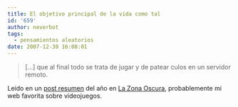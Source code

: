 ```yaml
---
title: El objetivo principal de la vida como tal
id: '659'
author: neverbot
tags:
  - pensamientos aleatorios
date: 2007-12-30 16:08:01
---
```


> \[...\] que al final todo se trata de jugar y de patear culos en un servidor remoto.

Leído en un [post resumen](http://lazonaoscura.com/drupal/?q=node/1513) del año en [La Zona Oscura](http://lazonaoscura.com/), probablemente mi web favorita sobre videojuegos.

